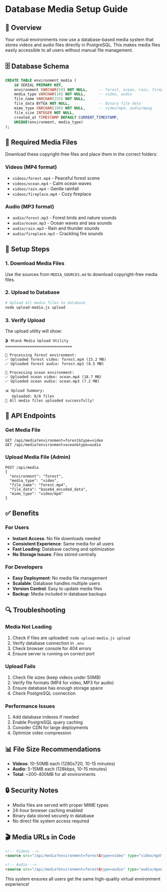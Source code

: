 # Database Media Setup Guide

## 🎯 **Overview**
Your virtual environments now use a database-based media system that stores videos and audio files directly in PostgreSQL. This makes media files easily accessible to all users without manual file management.

## 🗄️ **Database Schema**
```sql
CREATE TABLE environment_media (
    id SERIAL PRIMARY KEY,
    environment VARCHAR(50) NOT NULL,     -- forest, ocean, rain, fireplace
    media_type VARCHAR(10) NOT NULL,      -- video, audio
    file_name VARCHAR(255) NOT NULL,
    file_data BYTEA NOT NULL,             -- Binary file data
    mime_type VARCHAR(100) NOT NULL,      -- video/mp4, audio/mpeg
    file_size INTEGER NOT NULL,
    created_at TIMESTAMP DEFAULT CURRENT_TIMESTAMP,
    UNIQUE(environment, media_type)
);
```

## 📁 **Required Media Files**
Download these copyright-free files and place them in the correct folders:

### Videos (MP4 format)
- `videos/forest.mp4` - Peaceful forest scene
- `videos/ocean.mp4` - Calm ocean waves  
- `videos/rain.mp4` - Gentle rainfall
- `videos/fireplace.mp4` - Cozy fireplace

### Audio (MP3 format)
- `audio/forest.mp3` - Forest birds and nature sounds
- `audio/ocean.mp3` - Ocean waves and sea sounds
- `audio/rain.mp3` - Rain and thunder sounds
- `audio/fireplace.mp3` - Crackling fire sounds

## 🚀 **Setup Steps**

### 1. Download Media Files
Use the sources from `MEDIA_SOURCES.md` to download copyright-free media files.

### 2. Upload to Database
```bash
# Upload all media files to database
node upload-media.js upload
```

### 3. Verify Upload
The upload utility will show:
```
🎬 चेtanā Media Upload Utility
==============================

📁 Processing forest environment:
✅ Uploaded forest video: forest.mp4 (15.2 MB)
✅ Uploaded forest audio: forest.mp3 (8.5 MB)

📁 Processing ocean environment:
✅ Uploaded ocean video: ocean.mp4 (18.7 MB)
✅ Uploaded ocean audio: ocean.mp3 (7.2 MB)

📊 Upload Summary:
   Uploaded: 8/8 files
🎉 All media files uploaded successfully!
```

## 🔧 **API Endpoints**

### Get Media File
```
GET /api/media?environment=forest&type=video
GET /api/media?environment=ocean&type=audio
```

### Upload Media File (Admin)
```
POST /api/media
{
  "environment": "forest",
  "media_type": "video", 
  "file_name": "forest.mp4",
  "file_data": "base64_encoded_data",
  "mime_type": "video/mp4"
}
```

## ✅ **Benefits**

### For Users
- **Instant Access**: No file downloads needed
- **Consistent Experience**: Same media for all users
- **Fast Loading**: Database caching and optimization
- **No Storage Issues**: Files stored centrally

### For Developers  
- **Easy Deployment**: No media file management
- **Scalable**: Database handles multiple users
- **Version Control**: Easy to update media files
- **Backup**: Media included in database backups

## 🔍 **Troubleshooting**

### Media Not Loading
1. Check if files are uploaded: `node upload-media.js upload`
2. Verify database connection in `.env`
3. Check browser console for 404 errors
4. Ensure server is running on correct port

### Upload Fails
1. Check file sizes (keep videos under 50MB)
2. Verify file formats (MP4 for video, MP3 for audio)
3. Ensure database has enough storage space
4. Check PostgreSQL connection

### Performance Issues
1. Add database indexes if needed
2. Enable PostgreSQL query caching
3. Consider CDN for large deployments
4. Optimize video compression

## 📊 **File Size Recommendations**
- **Videos**: 10-50MB each (1280x720, 10-15 minutes)
- **Audio**: 5-15MB each (128kbps, 10-15 minutes)
- **Total**: ~200-400MB for all environments

## 🔒 **Security Notes**
- Media files are served with proper MIME types
- 24-hour browser caching enabled
- Binary data stored securely in database
- No direct file system access required

## 🎬 **Media URLs in Code**
```html
<!-- Videos -->
<source src="/api/media?environment=forest&type=video" type="video/mp4">

<!-- Audio -->
<source src="/api/media?environment=forest&type=audio" type="audio/mpeg">
```

This system ensures all users get the same high-quality virtual environment experience!